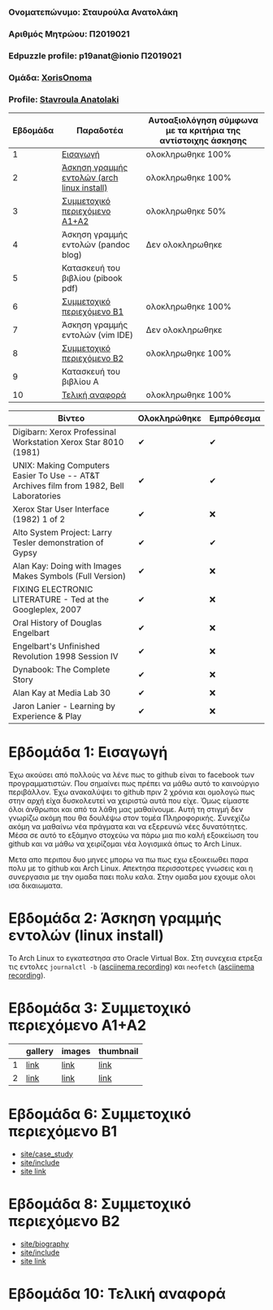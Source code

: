 ### Ονοματεπώνυμο: Σταυρούλα Ανατολάκη
### Αριθμός Μητρώου: Π2019021
### Edpuzzle profile: p19anat@ionio Π2019021
### Ομάδα: [XorisOnoma](https://github.com/XorisOnoma)
### Profile: [Stavroula Anatolaki](https://github.com/StavroulaAnatolaki) 


| Εβδομάδα | Παραδοτέα  | Αυτοαξιολόγηση σύμφωνα με τα κριτήρια της αντίστοιχης άσκησης |
| --- | --- | --- | 
| 1 |  [Εισαγωγή](https://github.com/StavroulaAnatolaki/hci/blob/2019021/projects/2019021/README.md#%CE%B5%CE%B2%CE%B4%CE%BF%CE%BC%CE%AC%CE%B4%CE%B1-1-%CE%B5%CE%B9%CF%83%CE%B1%CE%B3%CF%89%CE%B3%CE%AE) | ολοκληρωθηκε 100%  | 
| 2 | [Άσκηση γραμμής εντολών (arch linux install)](https://github.com/StavroulaAnatolaki/hci/blob/2019021/projects/2019021/README.md#%CE%B5%CE%B2%CE%B4%CE%BF%CE%BC%CE%AC%CE%B4%CE%B1-2-%CE%AC%CF%83%CE%BA%CE%B7%CF%83%CE%B7-%CE%B3%CF%81%CE%B1%CE%BC%CE%BC%CE%AE%CF%82-%CE%B5%CE%BD%CF%84%CE%BF%CE%BB%CF%8E%CE%BD-linux-install) | ολοκληρωθηκε 100% | 
| 3 | [Συμμετοχικό περιεχόμενο A1+A2](https://github.com/StavroulaAnatolaki/hci/blob/2019021/projects/2019021/README.md#%CE%B5%CE%B2%CE%B4%CE%BF%CE%BC%CE%AC%CE%B4%CE%B1-3-%CF%83%CF%85%CE%BC%CE%BC%CE%B5%CF%84%CE%BF%CF%87%CE%B9%CE%BA%CF%8C-%CF%80%CE%B5%CF%81%CE%B9%CE%B5%CF%87%CF%8C%CE%BC%CE%B5%CE%BD%CE%BF-a1a2) | ολοκληρωθηκε 50% | 
| 4 | Άσκηση γραμμής εντολών (pandoc blog) | Δεν ολοκληρωθηκε | 
| 5 | Κατασκευή του βιβλίου (pibook pdf) | | 
| 6 | [Συμμετοχικό περιεχόμενο B1](https://github.com/StavroulaAnatolaki/hci/blob/2019021/projects/2019021/README.md#%CE%B5%CE%B2%CE%B4%CE%BF%CE%BC%CE%AC%CE%B4%CE%B1-6-%CF%83%CF%85%CE%BC%CE%BC%CE%B5%CF%84%CE%BF%CF%87%CE%B9%CE%BA%CF%8C-%CF%80%CE%B5%CF%81%CE%B9%CE%B5%CF%87%CF%8C%CE%BC%CE%B5%CE%BD%CE%BF-b1) | ολοκληρωθηκε 100% | 
| 7 | Άσκηση γραμμής εντολών (vim IDE) | Δεν ολοκληρωθηκε | 
| 8 | [Συμμετοχικό περιεχόμενο B2](https://github.com/StavroulaAnatolaki/hci/blob/2019021/projects/2019021/README.md#%CE%B5%CE%B2%CE%B4%CE%BF%CE%BC%CE%AC%CE%B4%CE%B1-8-%CF%83%CF%85%CE%BC%CE%BC%CE%B5%CF%84%CE%BF%CF%87%CE%B9%CE%BA%CF%8C-%CF%80%CE%B5%CF%81%CE%B9%CE%B5%CF%87%CF%8C%CE%BC%CE%B5%CE%BD%CE%BF-b2) | ολοκληρωθηκε 100% | 
| 9 | Κατασκευή του βιβλίου A | | 
| 10 | [Τελική αναφορά](https://github.com/StavroulaAnatolaki/hci/blob/2019021/projects/2019021/README.md#%CE%B5%CE%B2%CE%B4%CE%BF%CE%BC%CE%AC%CE%B4%CE%B1-10-%CF%84%CE%B5%CE%BB%CE%B9%CE%BA%CE%AE-%CE%B1%CE%BD%CE%B1%CF%86%CE%BF%CF%81%CE%AC) | ολοκληρωθηκε 100% | 

| Βίντεο | Ολοκληρώθηκε | Εμπρόθεσμα |
| --- | --- | --- |
| Digibarn: Xerox Professinal Workstation Xerox Star 8010 (1981) |✔|✔|
| UNIX: Making Computers Easier To Use -- AT&T Archives film from 1982, Bell Laboratories |✔|✔|
| Xerox Star User Interface (1982) 1 of 2 |✔|❌|
| Alto System Project: Larry Tesler demonstration of Gypsy |✔|✔|
| Alan Kay: Doing with Images Makes Symbols (Full Version) |✔|❌|
| FIXING ELECTRONIC LITERATURE - Ted at the Googleplex, 2007 |✔|❌|
| Oral History of Douglas Engelbart |✔|❌|
| Engelbart's Unfinished Revolution  1998  Session IV |✔|❌|
| Dynabook: The Complete Story |✔|❌|
| Alan Kay at Media Lab 30 |✔|❌|
| Jaron Lanier - Learning by Experience & Play |✔|❌|

# Εβδομάδα 1: Εισαγωγή

Έχω ακούσει από πολλούς να λένε πως το github είναι το facebook των προγραμματιστών. Που σημαίνει πως πρέπει να μάθω αυτό το καινούργιο περιβάλλον. Έχω ανακαλύψει το github πριν 2 χρόνια και ομολογώ πως στην αρχή είχα δυσκολευτεί να χειριστώ αυτά που είχε. Όμως είμαστε όλοι άνθρωποι και από τα λάθη μας μαθαίνουμε. Αυτή τη στιγμή δεν γνωρίζω ακόμη που θα δουλέψω στον τομέα Πληροφορικής. Συνεχίζω ακόμη να μαθαίνω νέα πράγματα και να εξερευνώ νέες δυνατότητες. Μέσα σε αυτό το εξάμηνο στοχεύω να πάρω μια πιο καλή εξοικείωση του github και να μάθω να χειρίζομαι νέα λογισμικά όπως το Arch Linux.

Μετα απο περιπου δυο μηνες μπορω να πω πως εχω εξοικειωθει παρα πολυ με το github και Arch Linux. Απεκτησα περισσοτερες γνωσεις και η συνεργασια με την ομαδα παει πολυ καλα. Στην ομαδα μου εχουμε ολοι ισα δικαιωματα.

# Εβδομάδα 2: Άσκηση γραμμής εντολών (linux install)

Το Arch Linux το εγκατεστησα στο Oracle Virtual Box. Στη συνεχεια ετρεξα τις εντολες `journalctl -b` ([asciinema recording](https://asciinema.org/a/j7z01Phkhc2AN7MSFgxgOX8TG)) και `neofetch` ([asciinema recording](https://asciinema.org/a/3k6f5xbQeGjKxWKmL43lbC1kF)).


# Εβδομάδα 3: Συμμετοχικό περιεχόμενο A1+A2

|     | gallery | images | thumbnail |
| --- | --- | --- | --- | 
| 1 | [link](https://github.com/StavroulaAnatolaki/_gallery/blob/master/ttd.md) | [link](https://github.com/StavroulaAnatolaki/images/blob/master/ttd.jpg) | [link](https://github.com/StavroulaAnatolaki/images/blob/master/ttd-thumb.jpg) |
| 2 | [link](https://github.com/StavroulaAnatolaki/_gallery/blob/master/vrs.md) | [link](https://github.com/StavroulaAnatolaki/images/blob/master/vrs.jpg) | [link](https://github.com/StavroulaAnatolaki/images/blob/master/vrs-thumb.jpg) |

# Εβδομάδα 6: Συμμετοχικό περιεχόμενο B1

* [site/case_study](https://github.com/StavroulaAnatolaki/site/blob/master/_case-study/assistivetech.md)
* [site/include](https://github.com/StavroulaAnatolaki/site/blob/master/_includes/cs-assistivetech.md)
* [site link](https://gorgeous-cajeta-4d8cbe.netlify.app//case-study/assistivetech/)

# Εβδομάδα 8: Συμμετοχικό περιεχόμενο B2

* [site/biography](https://github.com/StavroulaAnatolaki/site/blob/master/_biography/stephen-hawking.md)
* [site/include](https://github.com/StavroulaAnatolaki/site/blob/master/_includes/bio-hawking.md)
* [site link](https://gorgeous-cajeta-4d8cbe.netlify.app//biography/stephen-hawking/)

# Εβδομάδα 10: Τελική αναφορά



